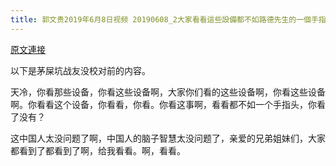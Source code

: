 ```yaml
---
title: 郭文贵2019年6月8日视频 20190608_2大家看看這些設備都不如路德先生的一個手指頭 中國人的智慧太沒問題了
---
```


[原文連接](https://gnews.org/ThreadView/53478687)

以下是茅屎坑战友没校对前的内容。

  天冷，你看那些设备，你看这些设备啊，大家你们看的这些设备啊，你看这些设备啊。你看看这个设备，你看看，你看。你看这事啊，看看都不如一个手指头，你看了没有？

  这中国人太没问题了啊，中国人的脑子智慧太没问题了，亲爱的兄弟姐妹们，大家都看到了都看到了啊，给我看看。啊，看看。
